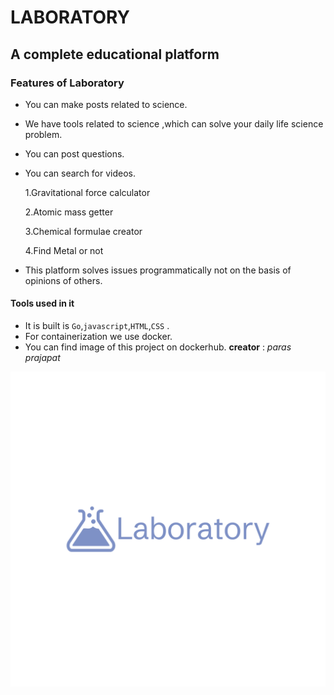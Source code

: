 # LABORATORY

## A complete educational platform

### Features of Laboratory
- You can make posts related to science.
- We have tools related to science ,which can solve your daily life science problem.
- You can post questions.
- You can search for videos.

  1.Gravitational force calculator
  
  2.Atomic mass getter
  
  3.Chemical formulae creator
  
  4.Find Metal or not
  
- This platform solves issues programmatically not on the basis of opinions of others.

#### Tools used in it
- It is built is `Go`,`javascript`,`HTML`,`CSS` .
- For containerization we use docker.
- You can find image of this project on dockerhub.
__creator__ : _paras prajapat_

![Logo](./static/Images/logo-color.png "Logo")
